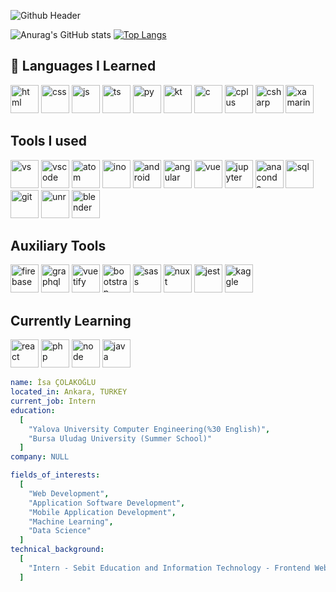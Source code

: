 ![Github Header](https://github.com/isacolakoglu/isacolakoglu/assets/85408010/a225964d-8905-428b-8a8d-0efb1c48563c)

![Anurag's GitHub stats](https://github-readme-stats.vercel.app/api?username=isacolakoglu&show_icons=true&theme=dark) [![Top Langs](https://github-readme-stats.vercel.app/api/top-langs/?username=isacolakoglu&layout=donut&theme=dark)](https://github.com/anuraghazra/github-readme-stats)

<h2> 🚀 Languages I Learned</h2>
<p align="left">
<img src="https://cdn.jsdelivr.net/gh/devicons/devicon/icons/html5/html5-original.svg" alt="html" width="45" height="45"/>
<img src="https://cdn.jsdelivr.net/gh/devicons/devicon/icons/css3/css3-original.svg" alt=css width="45" height="45"/>
<img src="https://cdn.jsdelivr.net/gh/devicons/devicon/icons/javascript/javascript-original.svg" alt=js width="45" height="45"/>
<img src="https://cdn.jsdelivr.net/gh/devicons/devicon/icons/typescript/typescript-original.svg" alt=ts width="45" height="45"/>
<img src="https://cdn.jsdelivr.net/gh/devicons/devicon/icons/python/python-original.svg" alt="py" width="45" height="45"/>
<img src="https://cdn.jsdelivr.net/gh/devicons/devicon/icons/kotlin/kotlin-original.svg" alt="kt" width="45" height="45"/>
<img src="https://cdn.jsdelivr.net/gh/devicons/devicon/icons/c/c-original.svg" alt="c" width="45" height="45" />
<img src="https://cdn.jsdelivr.net/gh/devicons/devicon/icons/cplusplus/cplusplus-original.svg" alt="cplus" width="45" height="45"/>
<img src="https://cdn.jsdelivr.net/gh/devicons/devicon/icons/csharp/csharp-original.svg" alt="csharp" width="45" height="45"/>
<img src="https://cdn.jsdelivr.net/gh/devicons/devicon/icons/xamarin/xamarin-original.svg" alt="xamarin" width="45" height="45"/>

<h2> Tools I used </h2>
<p align="left">  
<img src="https://cdn.jsdelivr.net/gh/devicons/devicon/icons/visualstudio/visualstudio-plain.svg" alt="vs" width="45" height="45"/>  
<img src="https://cdn.jsdelivr.net/gh/devicons/devicon/icons/vscode/vscode-original.svg" alt="vscode" width="45" height="45"/>
<img src="https://cdn.jsdelivr.net/gh/devicons/devicon/icons/atom/atom-original.svg" alt="atom" width="45" height="45"/>          
<img src="https://cdn.jsdelivr.net/gh/devicons/devicon/icons/arduino/arduino-original.svg" alt="ino" width="45" height="45"/>
<img src="https://cdn.jsdelivr.net/gh/devicons/devicon/icons/androidstudio/androidstudio-original.svg" alt="android" width="45" height="45" />
<img src="https://cdn.jsdelivr.net/gh/devicons/devicon/icons/angularjs/angularjs-original.svg" alt="angular" width="45" height="45"/>
<img src="https://cdn.jsdelivr.net/gh/devicons/devicon/icons/vuejs/vuejs-original.svg" alt="vue" width="45" height="45"/>
<img src="https://cdn.jsdelivr.net/gh/devicons/devicon/icons/jupyter/jupyter-original.svg" alt="jupyter" width="45" height="45"/>
<img src="https://cdn.jsdelivr.net/gh/devicons/devicon/icons/anaconda/anaconda-original.svg" alt="anaconda" width="45" height="45" />          
<img src="https://cdn.jsdelivr.net/gh/devicons/devicon/icons/microsoftsqlserver/microsoftsqlserver-plain.svg" alt="sql" width="45" height="45"/>
<img src="https://cdn.jsdelivr.net/gh/devicons/devicon/icons/git/git-original.svg" alt="git" width="45" height="45"/>
<img src="https://cdn.jsdelivr.net/gh/devicons/devicon/icons/unrealengine/unrealengine-original.svg" alt="unr" width="45" height="45"/>
<img src="https://cdn.jsdelivr.net/gh/devicons/devicon/icons/blender/blender-original.svg" alt="blender" width="45" height="45"/>

<h2>Auxiliary Tools</h2>
<p align="left"> 
<img src="https://cdn.jsdelivr.net/gh/devicons/devicon/icons/firebase/firebase-plain.svg" alt="firebase" width="45" height="45"/>
<img src="https://cdn.jsdelivr.net/gh/devicons/devicon/icons/graphql/graphql-plain.svg" alt="graphql" width="45" height="45"/>
<img src="https://cdn.jsdelivr.net/gh/devicons/devicon/icons/vuetify/vuetify-original.svg" alt="vuetify" width="45" height="45"/>
<img src="https://cdn.jsdelivr.net/gh/devicons/devicon/icons/bootstrap/bootstrap-original.svg" alt="bootstrap" width="45" height="45"/>
<img src="https://cdn.jsdelivr.net/gh/devicons/devicon/icons/sass/sass-original.svg" alt="sass" width="45" height="45"/>
<img src="https://cdn.jsdelivr.net/gh/devicons/devicon/icons/nuxtjs/nuxtjs-original.svg" alt="nuxt" width="45" height="45"/>
<img src="https://cdn.jsdelivr.net/gh/devicons/devicon/icons/jest/jest-plain.svg" alt="jest" width="45" height="45"/>
<img src="https://cdn.jsdelivr.net/gh/devicons/devicon/icons/kaggle/kaggle-original.svg" alt="kaggle" width="45" height="45"/>

<h2>Currently Learning</h2>
<p align="left">
<img src="https://cdn.jsdelivr.net/gh/devicons/devicon/icons/react/react-original.svg" alt="react" width="45" height="45"/>
<img src="https://cdn.jsdelivr.net/gh/devicons/devicon/icons/php/php-original.svg" alt="php" width="45" height="45"/>
<img src="https://cdn.jsdelivr.net/gh/devicons/devicon/icons/nodejs/nodejs-original.svg" alt="node" width="45" height="45"/>
<img src="https://cdn.jsdelivr.net/gh/devicons/devicon/icons/java/java-original.svg" alt="java" width="45" height="45"/>

```yaml
name: İsa ÇOLAKOĞLU
located_in: Ankara, TURKEY
current_job: Intern
education: 
  [
    "Yalova University Computer Engineering(%30 English)",
    "Bursa Uludag University (Summer School)"
  ]
company: NULL

fields_of_interests:
  [
    "Web Development",
    "Application Software Development",
    "Mobile Application Development",
    "Machine Learning",
    "Data Science"
  ]
technical_background:
  [
    "Intern - Sebit Education and Information Technology - Frontend Web Developer"
  ]
```
